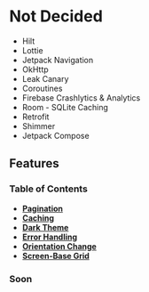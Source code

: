 # Not Decided

<ul>
  <li> Hilt
  <li> Lottie
  <li> Jetpack Navigation
  <li> OkHttp
  <li> Leak Canary
  <li> Coroutines
  <li> Firebase Crashlytics & Analytics
  <li> Room - SQLite Caching
  <li> Retrofit
  <li> Shimmer
  <li> Jetpack Compose
</ul>

## Features
### Table of Contents
* **[Pagination](#pagination)**
* **[Caching](#caching)**
* **[Dark Theme](#dark-theme)**
* **[Error Handling](#error-handling)**
* **[Orientation Change](#orientation-change)**
* **[Screen-Base Grid](#screen-based-grid)**

### Soon

&nbsp;
&nbsp;
&nbsp;